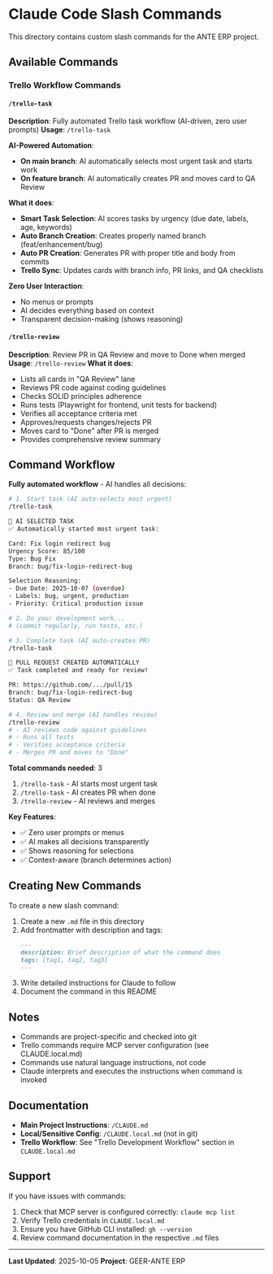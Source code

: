 # Claude Code Slash Commands

This directory contains custom slash commands for the ANTE ERP project.

## Available Commands

### Trello Workflow Commands

#### `/trello-task`
**Description**: Fully automated Trello task workflow (AI-driven, zero user prompts)
**Usage**: `/trello-task`

**AI-Powered Automation**:
- **On main branch**: AI automatically selects most urgent task and starts work
- **On feature branch**: AI automatically creates PR and moves card to QA Review

**What it does**:
- **Smart Task Selection**: AI scores tasks by urgency (due date, labels, age, keywords)
- **Auto Branch Creation**: Creates properly named branch (feat/enhancement/bug)
- **Auto PR Creation**: Generates PR with proper title and body from commits
- **Trello Sync**: Updates cards with branch info, PR links, and QA checklists

**Zero User Interaction**:
- No menus or prompts
- AI decides everything based on context
- Transparent decision-making (shows reasoning)

#### `/trello-review`
**Description**: Review PR in QA Review and move to Done when merged
**Usage**: `/trello-review`
**What it does**:
- Lists all cards in "QA Review" lane
- Reviews PR code against coding guidelines
- Checks SOLID principles adherence
- Runs tests (Playwright for frontend, unit tests for backend)
- Verifies all acceptance criteria met
- Approves/requests changes/rejects PR
- Moves card to "Done" after PR is merged
- Provides comprehensive review summary

## Command Workflow

**Fully automated workflow** - AI handles all decisions:

```bash
# 1. Start task (AI auto-selects most urgent)
/trello-task

🤖 AI SELECTED TASK
✅ Automatically started most urgent task:

Card: Fix login redirect bug
Urgency Score: 85/100
Type: Bug Fix
Branch: bug/fix-login-redirect-bug

Selection Reasoning:
- Due Date: 2025-10-07 (overdue)
- Labels: bug, urgent, production
- Priority: Critical production issue

# 2. Do your development work...
# (commit regularly, run tests, etc.)

# 3. Complete task (AI auto-creates PR)
/trello-task

🤖 PULL REQUEST CREATED AUTOMATICALLY
✅ Task completed and ready for review!

PR: https://github.com/.../pull/15
Branch: bug/fix-login-redirect-bug
Status: QA Review

# 4. Review and merge (AI handles review)
/trello-review
# - AI reviews code against guidelines
# - Runs all tests
# - Verifies acceptance criteria
# - Merges PR and moves to "Done"
```

**Total commands needed**: 3
1. `/trello-task` - AI starts most urgent task
2. `/trello-task` - AI creates PR when done
3. `/trello-review` - AI reviews and merges

**Key Features**:
- ✅ Zero user prompts or menus
- ✅ AI makes all decisions transparently
- ✅ Shows reasoning for selections
- ✅ Context-aware (branch determines action)

## Creating New Commands

To create a new slash command:

1. Create a new `.md` file in this directory
2. Add frontmatter with description and tags:
   ```markdown
   ---
   description: Brief description of what the command does
   tags: [tag1, tag2, tag3]
   ---
   ```
3. Write detailed instructions for Claude to follow
4. Document the command in this README

## Notes

- Commands are project-specific and checked into git
- Trello commands require MCP server configuration (see CLAUDE.local.md)
- Commands use natural language instructions, not code
- Claude interprets and executes the instructions when command is invoked

## Documentation

- **Main Project Instructions**: `/CLAUDE.md`
- **Local/Sensitive Config**: `/CLAUDE.local.md` (not in git)
- **Trello Workflow**: See "Trello Development Workflow" section in `CLAUDE.local.md`

## Support

If you have issues with commands:
1. Check that MCP server is configured correctly: `claude mcp list`
2. Verify Trello credentials in `CLAUDE.local.md`
3. Ensure you have GitHub CLI installed: `gh --version`
4. Review command documentation in the respective `.md` files

---
**Last Updated**: 2025-10-05
**Project**: GEER-ANTE ERP
